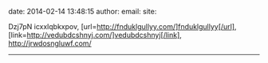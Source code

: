 date: 2014-02-14 13:48:15
author: 
email: 
site: 

Dzj7pN  icxxlqbkxpov, [url=http://fnduklgullyy.com/]fnduklgullyy[/url], [link=http://vedubdcshnyj.com/]vedubdcshnyj[/link], http://jrwdosngluwf.com/

- - - - - - - - - - - - - - - -


